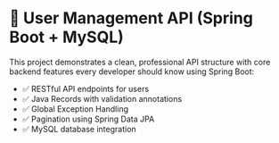 # 🧩 User Management API (Spring Boot + MySQL)

This project demonstrates a clean, professional API structure with core backend features every developer should know using Spring Boot:

- ✅ RESTful API endpoints for users
- ✅ Java Records with validation annotations
- ✅ Global Exception Handling
- ✅ Pagination using Spring Data JPA
- ✅ MySQL database integration
